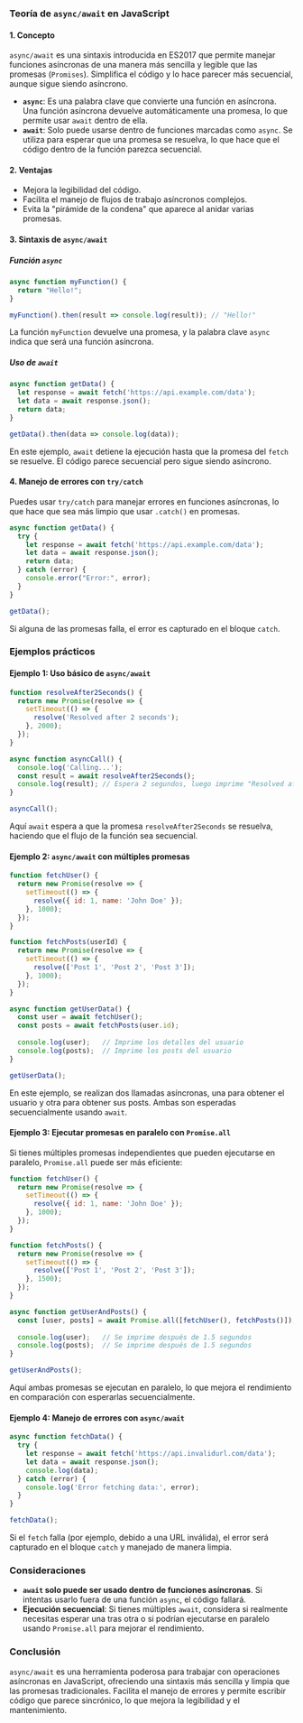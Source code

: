 ### Teoría de `async/await` en JavaScript

#### 1. **Concepto**
`async/await` es una sintaxis introducida en ES2017 que permite manejar funciones asíncronas de una manera más sencilla y legible que las promesas (`Promises`). Simplifica el código y lo hace parecer más secuencial, aunque sigue siendo asíncrono.

- **`async`**: Es una palabra clave que convierte una función en asíncrona. Una función asíncrona devuelve automáticamente una promesa, lo que permite usar `await` dentro de ella.
- **`await`**: Solo puede usarse dentro de funciones marcadas como `async`. Se utiliza para esperar que una promesa se resuelva, lo que hace que el código dentro de la función parezca secuencial.

#### 2. **Ventajas**
- Mejora la legibilidad del código.
- Facilita el manejo de flujos de trabajo asíncronos complejos.
- Evita la "pirámide de la condena" que aparece al anidar varias promesas.

#### 3. **Sintaxis de `async/await`**

##### Función `async`
```javascript
async function myFunction() {
  return "Hello!";
}

myFunction().then(result => console.log(result)); // "Hello!"
```
La función `myFunction` devuelve una promesa, y la palabra clave `async` indica que será una función asíncrona.

##### Uso de `await`
```javascript
async function getData() {
  let response = await fetch('https://api.example.com/data');
  let data = await response.json();
  return data;
}

getData().then(data => console.log(data));
```
En este ejemplo, `await` detiene la ejecución hasta que la promesa del `fetch` se resuelve. El código parece secuencial pero sigue siendo asíncrono.

#### 4. **Manejo de errores con `try/catch`**
Puedes usar `try/catch` para manejar errores en funciones asíncronas, lo que hace que sea más limpio que usar `.catch()` en promesas.

```javascript
async function getData() {
  try {
    let response = await fetch('https://api.example.com/data');
    let data = await response.json();
    return data;
  } catch (error) {
    console.error("Error:", error);
  }
}

getData();
```
Si alguna de las promesas falla, el error es capturado en el bloque `catch`.

### Ejemplos prácticos

#### Ejemplo 1: Uso básico de `async/await`
```javascript
function resolveAfter2Seconds() {
  return new Promise(resolve => {
    setTimeout(() => {
      resolve('Resolved after 2 seconds');
    }, 2000);
  });
}

async function asyncCall() {
  console.log('Calling...');
  const result = await resolveAfter2Seconds();
  console.log(result); // Espera 2 segundos, luego imprime "Resolved after 2 seconds"
}

asyncCall();
```
Aquí `await` espera a que la promesa `resolveAfter2Seconds` se resuelva, haciendo que el flujo de la función sea secuencial.

#### Ejemplo 2: `async/await` con múltiples promesas
```javascript
function fetchUser() {
  return new Promise(resolve => {
    setTimeout(() => {
      resolve({ id: 1, name: 'John Doe' });
    }, 1000);
  });
}

function fetchPosts(userId) {
  return new Promise(resolve => {
    setTimeout(() => {
      resolve(['Post 1', 'Post 2', 'Post 3']);
    }, 1000);
  });
}

async function getUserData() {
  const user = await fetchUser();
  const posts = await fetchPosts(user.id);
  
  console.log(user);   // Imprime los detalles del usuario
  console.log(posts);  // Imprime los posts del usuario
}

getUserData();
```
En este ejemplo, se realizan dos llamadas asíncronas, una para obtener el usuario y otra para obtener sus posts. Ambas son esperadas secuencialmente usando `await`.

#### Ejemplo 3: Ejecutar promesas en paralelo con `Promise.all`
Si tienes múltiples promesas independientes que pueden ejecutarse en paralelo, `Promise.all` puede ser más eficiente:

```javascript
function fetchUser() {
  return new Promise(resolve => {
    setTimeout(() => {
      resolve({ id: 1, name: 'John Doe' });
    }, 1000);
  });
}

function fetchPosts() {
  return new Promise(resolve => {
    setTimeout(() => {
      resolve(['Post 1', 'Post 2', 'Post 3']);
    }, 1500);
  });
}

async function getUserAndPosts() {
  const [user, posts] = await Promise.all([fetchUser(), fetchPosts()]);
  
  console.log(user);   // Se imprime después de 1.5 segundos
  console.log(posts);  // Se imprime después de 1.5 segundos
}

getUserAndPosts();
```
Aquí ambas promesas se ejecutan en paralelo, lo que mejora el rendimiento en comparación con esperarlas secuencialmente.

#### Ejemplo 4: Manejo de errores con `async/await`
```javascript
async function fetchData() {
  try {
    let response = await fetch('https://api.invalidurl.com/data');
    let data = await response.json();
    console.log(data);
  } catch (error) {
    console.log('Error fetching data:', error);
  }
}

fetchData();
```
Si el `fetch` falla (por ejemplo, debido a una URL inválida), el error será capturado en el bloque `catch` y manejado de manera limpia.

### Consideraciones
- **`await` solo puede ser usado dentro de funciones asíncronas**. Si intentas usarlo fuera de una función `async`, el código fallará.
- **Ejecución secuencial**: Si tienes múltiples `await`, considera si realmente necesitas esperar una tras otra o si podrían ejecutarse en paralelo usando `Promise.all` para mejorar el rendimiento.

### Conclusión
`async/await` es una herramienta poderosa para trabajar con operaciones asíncronas en JavaScript, ofreciendo una sintaxis más sencilla y limpia que las promesas tradicionales. Facilita el manejo de errores y permite escribir código que parece sincrónico, lo que mejora la legibilidad y el mantenimiento.
